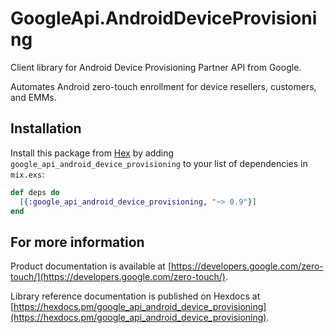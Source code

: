 # GoogleApi.AndroidDeviceProvisioning

Client library for Android Device Provisioning Partner API from Google.

Automates Android zero-touch enrollment for device resellers, customers, and EMMs.

## Installation

Install this package from [Hex](https://hex.pm) by adding
`google_api_android_device_provisioning` to your list of dependencies in `mix.exs`:

```elixir
def deps do
  [{:google_api_android_device_provisioning, "~> 0.9"}]
end
```

## For more information

Product documentation is available at [https://developers.google.com/zero-touch/](https://developers.google.com/zero-touch/).

Library reference documentation is published on Hexdocs at
[https://hexdocs.pm/google_api_android_device_provisioning](https://hexdocs.pm/google_api_android_device_provisioning).
